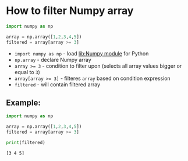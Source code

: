 # How to filter Numpy array

```python
import numpy as np

array = np.array([1,2,3,4,5])
filtered = array[array >= 3]
```

- `import numpy as np` - load [lib:Numpy module](/python-numpy/how-to-install-python-numpy-lib) for Python
- `np.array` - declare Numpy array
- `array >= 3` - condition to filter upon (selects all array values bigger or equal to `3`)
- `array[array >= 3]` - filteres `array` based on condition expression
- `filtered` - will contain filtered array

## Example: 
```python
import numpy as np

array = np.array([1,2,3,4,5])
filtered = array[array >= 3]

print(filtered)
```
```
[3 4 5]

```

